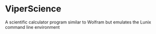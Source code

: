# ViperScience
A scientific calculator program similar to Wolfram but emulates the Lunix command line environment
